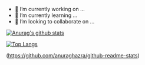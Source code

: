 

- 🔭 I’m currently working on ...
- 🌱 I’m currently learning ...
- 👯 I’m looking to collaborate on ...

[![Anurag's github stats](https://github-readme-stats.vercel.app/api?username=HanJaehee)](https://github.com/HanJaehee)

[![Top Langs](https://github-readme-stats.vercel.app/api/top-langs/?username=HanJaehee&layout=compact)](https://github.com/HanJaehee)

(https://github.com/anuraghazra/github-readme-stats)
<!--
**HanJaehee/HanJaehee** is a ✨ _special_ ✨ repository because its `README.md` (this file) appears on your GitHub profile.

Here are some ideas to get you started:

- 🔭 I’m currently working on ...
- 🌱 I’m currently learning ...
- 👯 I’m looking to collaborate on ...
- 🤔 I’m looking for help with ...
- 💬 Ask me about ...
- 📫 How to reach me: ...
- 😄 Pronouns: ...
- ⚡ Fun fact: ...
-->
